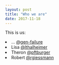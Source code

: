 ```yaml
---
layout: post
title: "Who we are"
date: 2017-11-18
---
```


This is us:

<li>...
<a href="https://github.com/gen-failure">@gen-failure</a>
</li>

<li>
Lisa
<a href="https://github.com/lthalheimer">@lthalheimer</a>
</li>

<li>
Theron
<a href="https://github.com/pftburger">@pftburger</a>
</li>

<li>
Robert
<a href="https://github.com/rgiessmann">@rgiessmann</a>
</li>
